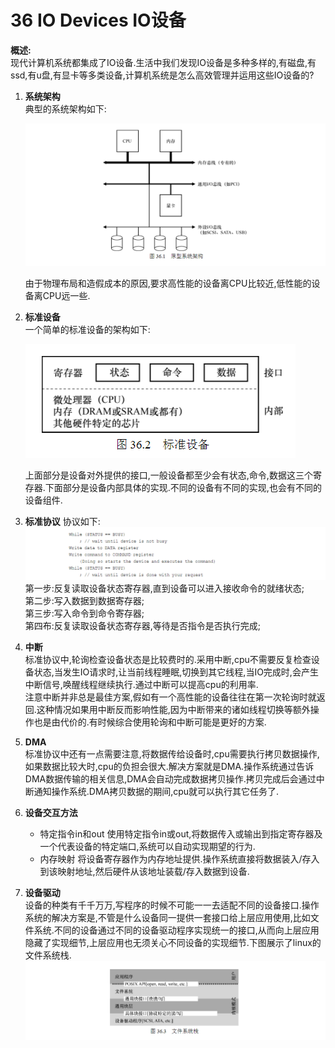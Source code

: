 36 IO Devices IO设备
===

**概述:**  
现代计算机系统都集成了IO设备.生活中我们发现IO设备是多种多样的,有磁盘,有ssd,有u盘,有显卡等多类设备,计算机系统是怎么高效管理并运用这些IO设备的?

1.  **系统架构**  
    典型的系统架构如下:

    ![](img/system_architecture.png)

    由于物理布局和造假成本的原因,要求高性能的设备离CPU比较近,低性能的设备离CPU远一些.
2.  **标准设备**  
    一个简单的标准设备的架构如下: 

    ![](img/simple_standard_device.png)

    上面部分是设备对外提供的接口,一般设备都至少会有状态,命令,数据这三个寄存器.下面部分是设备内部具体的实现.不同的设备有不同的实现,也会有不同的设备组件.
3.  **标准协议**
    协议如下:  
    ![](img/IO_standard_protocal.png)  
    第一步:反复读取设备状态寄存器,直到设备可以进入接收命令的就绪状态;  
    第二步:写入数据到数据寄存器;  
    第三步:写入命令到命令寄存器;  
    第四布:反复读取设备状态寄存器,等待是否指令是否执行完成;
4.  **中断**  
    标准协议中,轮询检查设备状态是比较费时的.采用中断,cpu不需要反复检查设备状态,当发生IO请求时,让当前线程睡眠,切换到其它线程,当IO完成时,会产生中断信号,唤醒线程继续执行.通过中断可以提高cpu的利用率.  
    注意中断并非总是最佳方案,假如有一个高性能的设备往往在第一次轮询时就返回.这种情况如果用中断反而影响性能,因为中断带来的诸如线程切换等额外操作也是由代价的.有时候综合使用轮询和中断可能是更好的方案.
5.  **DMA**  
    标准协议中还有一点需要注意,将数据传给设备时,cpu需要执行拷贝数据操作,如果数据比较大时,cpu的负担会很大.解决方案就是DMA.操作系统通过告诉DMA数据传输的相关信息,DMA会自动完成数据拷贝操作.拷贝完成后会通过中断通知操作系统.DMA拷贝数据的期间,cpu就可以执行其它任务了.
6.  **设备交互方法**  
    *   特定指令in和out
        使用特定指令in或out,将数据传入或输出到指定寄存器及一个代表设备的特定端口,系统可以自动实现期望的行为.
    *   内存映射
        将设备寄存器作为内存地址提供.操作系统直接将数据装入/存入到该映射地址,然后硬件从该地址装载/存入数据到设备.
7.  **设备驱动**  
    设备的种类有千千万万,写程序的时候不可能一一去适配不同的设备接口.操作系统的解决方案是,不管是什么设备同一提供一套接口给上层应用使用,比如文件系统.不同的设备通过不同的设备驱动程序实现统一的接口,从而向上层应用隐藏了实现细节,上层应用也无须关心不同设备的实现细节.下图展示了linux的文件系统栈.
    ![](img/linux_filesystem_architecture.png)
